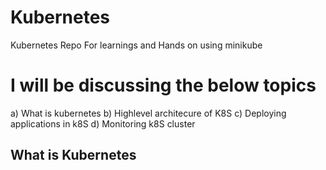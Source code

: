 # Kubernetes
Kubernetes Repo For learnings and Hands on using minikube

# I will be discussing the below topics
a) What is kubernetes
b) Highlevel architecure of K8S
c) Deploying applications in k8S
d) Monitoring k8S cluster

## What is Kubernetes


